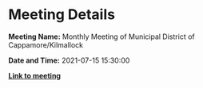 # Meeting Details

**Meeting Name:** Monthly Meeting of Municipal District of Cappamore/Kilmallock

**Date and Time:** 2021-07-15 15:30:00

**<a href="https://www.limerick.ie/council/whats-on/monthly-meeting-municipal-district-cappamore-kilmallock-72" target="_blank">Link to meeting</a>**
